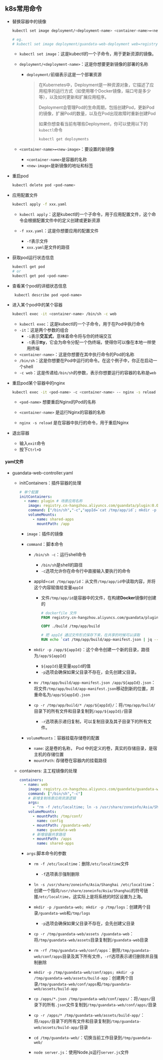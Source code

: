 ## k8s常用命令

- 替换容器中的镜像

  ```bash
  kubectl set image deployment/<deployment-name> <container-name>=<new-image>
  
  # eg.
  # kubectl set image deployment/guandata-web-deployment web=registry.cn-hangzhou.aliyuncs.com/guandata/guandata-web:xxx
  ```

  - `kubectl set image`：这是kubectl的一个子命令，用于更新资源的镜像。

  - `deployment/<deployment-name>`：这是你想要更新镜像的部署的名称

    - `deployment/`前缀表示这是一个部署资源

      > 在Kubernetes中，Deployment是一种资源对象，它描述了应用程序的运行方式（如使用哪个Docker镜像，端口号是多少等），以及如何更新和扩展应用程序。
      >
      > Deployment会管理Pod的生命周期，包括创建Pod，更新Pod的镜像，扩展Pod的数量，以及在Pod出现故障时重新创建Pod
      >
      > 如果你想查看当前有哪些Deployment，你可以使用以下的`kubectl`命令
      >
      > ```bash
      > kubectl get deployments
      > ```

  - `<container-name>=<new-image>`：要设置的新镜像

    - `<container-name>`是容器的名称
    - `<new-image>`是新镜像的地址和标签

- 重启pod

  ```bash
  kubectl delete pod <pod-name> 
  ```

- 应用配置文件

  ```bash
  kubectl apply -f xxx.yaml
  ```

  - `kubectl apply`：这是kubectl的一个子命令，用于应用配置文件，这个命令会根据配置文件中的定义创建或更新资源

  - `-f xxx.yaml`：这是你想要应用的配置文件

    - `-f`表示文件
    - `xxx.yaml`是文件的路径

    <!--如果配置文件中的Pod定义与当前运行的Pod有所不同，Kubernetes会尝试更新Pod以匹配配置文件，这可能会导致Pod重启，但这取决于具体的更改内容和Kubernetes的更新策略-->

- 获取pod运行状态信息

  ```bash
  kubectl get pod
  # or
  kubectl get pod <pod-name>
  ```

- 查看某个pod的详细状态信息

  ```shell
   kubectl describe pod <pod-name> 
  ```

- 进入某个pod中的某个容器

  ```bash
  kubectl exec -it <container-name> /bin/sh -c web
  ```

  - `kubectl exec`：这是kubectl的一个子命令，用于在Pod中执行命令
  - `-it`：这是两个参数的组合
    - `-i`表示**交互式**，意味着命令将与你的终端交互
    - `-t`表示**tty**，它会为命令分配一个伪终端，使得你可以像在本地一样使用终端
  - `<container-name>`：这是你想要在其中执行命令的Pod的名称
  - `/bin/sh`：这是你想要在Pod中运行的命令。在这个例子中，你正在启动一个shell
  - `-c web`：这是传递给`/bin/sh`的参数，表示你想要运行的容器的名称是`web`

- 重启pod某个容器中的nginx

  ```bash
  kubectl exec -it <pod-name> -c <container-name> -- nginx -s reload
  ```

  - `<pod-name>` 想要重启Nginx的Pod的名称

  - `<container-name>` 是运行Nginx的容器的名称

  - `nginx -s reload` 是在容器中执行的命令，用于重启Nginx

- 退出容器

  - 输入`exit`命令
  - 按下`Ctrl+D`
#### yaml文件

- guandata-web-controller.yaml

  - initContainers：插件容器的处理

    ```yaml
    # 单个配置
    initContainers:
      - name: plugin # 场景应用名称
        image: registry.cn-hangzhou.aliyuncs.com/guandata/plugin:0.0.1 # 场景应用镜像
        command: ["/bin/sh","-c","appId=`cat /tmp/app/id`; mkdir -p /app/${appId}; mv /tmp/app/build/app-manifest.json /app/${appId}.json; cp -r /tmp/app/build/* /app/${appId}/"]
        volumeMounts:
          - name: shared-apps
            mountPath: /app
    ```

    - `image`：插件的镜像

    - `command`：脚本命令

      - `/bin/sh -c`：运行shell命令

        - `/bin/sh`是shell的路径
        - `-c`选项允许你在命令行中直接输入要执行的命令

      - appId=`cat /tmp/app/id`：从文件`/tmp/app/id`中读取内容，并将这个内容赋值给变量`appId`

        - 文件`/tmp/app/id`是容器中的文件，在构建**Docker**镜像时创建的

          ```dockerfile
          # dockerfile 文件
          FROM registry.cn-hangzhou.aliyuncs.com/guandata/plugin-app-base:0.0.1
          
          COPY ./build /tmp/app/build
          
          # 把 appId 通过文件形式保存下来，在共享的时候可以读取
          RUN echo `cat /tmp/app/build/app-manifest.json | jq --raw-output .id` > /tmp/app/id
          ```

      - `mkdir -p /app/${appId}`：这个命令创建一个新的目录，路径为`/app/${appId}`

        - `${appId}`是变量`appId`的值
        - `-p`选项会确保如果父目录不存在，会先创建父目录。

      - `mv /tmp/app/build/app-manifest.json /app/${appId}.json`：将文件`/tmp/app/build/app-manifest.json`移动到新的位置，并重命名为`/app/${appId}.json`

      - `cp -r /tmp/app/build/* /app/${appId}/`：将`/tmp/app/build/`目录下的所有文件和目录复制到`/app/${appId}/`目录

        - `-r`选项表示递归复制，可以复制目录及其子目录下的所有文件。

    - `volumeMounts`：容器挂载存储卷的配置 <!--存储卷是用于容器数据持久化和共享的，存储卷中的内容不会随着容器重启而丢失-->

      - `name`: 这是卷的名称， Pod 中的定义的卷，真实的存储目录，是宿主机的存储位置
      - `mountPath`: 存储卷在容器内的挂载路径

      <!--在 plugin 容器中，存储卷 shared-apps 被挂载到了 /app 目录下；容器读写 /app 目录下的文件，实际上是在读写存储卷 shared-apps 中的文件，写进去的文件其他容器可以访问到-->

  - containers: 主工程镜像的处理

    ```yaml
    containers:
      - name: web
        image: registry.cn-hangzhou.aliyuncs.com/guandata/guandata-web:2.8.3
        command: ["/bin/sh","-c"]
        # 新增复制场景应用资源逻辑
        args:
          - "rm -f /etc/localtime; ln -s /usr/share/zoneinfo/Asia/Shanghai /etc/localtime; mkdir -p /guandata-web;mkdir -p /tmp/logs; cp -r /tmp/guandata-web/assets /guandata-web; rm -rf /tmp/guandata-web/conf/apps; mkdir -p /tmp/guandata-web/conf/apps; mkdir -p /tmp/guandata-web/assets/build-app; cp /apps/*.json /tmp/guandata-web/conf/apps/; cp -r /apps/* /tmp/guandata-web/assets/build-app/; cd /tmp/guandata-web/; node server.js"
        volumeMounts:
          - mountPath: /tmp/conf/
            name: config
          - mountPath: /guandata-web/
            name: guandata-web
          # 新增容器共享路径
          - mountPath: /apps
            name: shared-apps
    ```

    - `args`:脚本命令的参数

      - `rm -f /etc/localtime`：删除`/etc/localtime`文件

        - `-f`选项表示强制删除

      - `ln -s /usr/share/zoneinfo/Asia/Shanghai /etc/localtime`：创建一个指向`/usr/share/zoneinfo/Asia/Shanghai`的符号链接`/etc/localtime`，这实际上是将系统的时区设置为上海。

      - `mkdir -p /guandata-web; mkdir -p /tmp/logs`：创建两个目录`/guandata-web`和`/tmp/logs`

        - `-p`选项会确保如果父目录不存在，会先创建父目录

      - `cp -r /tmp/guandata-web/assets /guandata-web`：将`/tmp/guandata-web/assets`目录复制到`/guandata-web`目录

      - `rm -rf /tmp/guandata-web/conf/apps`：删除`/tmp/guandata-web/conf/apps`目录及其下所有文件，`-rf`选项表示递归删除并且强制删除

      - `mkdir -p /tmp/guandata-web/conf/apps; mkdir -p /tmp/guandata-web/assets/build-app`：创建两个目录`/tmp/guandata-web/conf/apps`和`/tmp/guandata-web/assets/build-app`

      - `cp /apps/*.json /tmp/guandata-web/conf/apps/`：将`/apps/`目录下的所有`.json`文件复制到`/tmp/guandata-web/conf/apps/`目录

      - `cp -r /apps/* /tmp/guandata-web/assets/build-app/`：将`/apps/`目录下的所有文件和目录复制到`/tmp/guandata-web/assets/build-app/`目录

        <!--这里的/apps是存储卷shared-apps的挂载路径，所以这里就是将插件容器复制进去的文件，再复制出去-->

      - `cd /tmp/guandata-web/`：切换当前工作目录到`/tmp/guandata-web/`

        <!-- /guandata-web/ 也是一个存储卷-->

      - `node server.js`：使用Node.js运行`server.js`文件

  